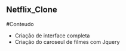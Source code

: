 ## Netflix_Clone

#Conteudo
- Criação de interface completa
- Criação do caroseul de filmes com Jquery
